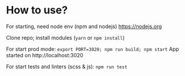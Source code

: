 # How to use?

For starting, need node env (npm and nodejs) https://nodejs.org

Clone repo; install modules (`yarn` or `npm install`)

For start prod mode: `export PORT=3020; npm run build; npm start` App started on http://localhost:3020

For start tests and linters (scss & js): `npm run test`
